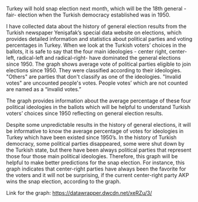 Turkey will hold snap  election next month, which will be the 18th general -fair- election when the Turkish democracy established was in 1950.


I have collected data about the history of general election results from  the Turkish newspaper Yenişafak’s special data website on elections, which provides detailed information and statistics about political parties and voting percentages in Turkey. When we look at the Turkish voters’ choices in the ballots, it is safe to say that the four main ideologies - center right, center-left, radical-left and radical-right- have dominated the  general elections since 1950. The graph shows average vote of political parties eligible to join elections since 1950. They were classified according to their ideologies. "Others" are parties that don't classify as one of the ideologies. "Invalid votes" are uncounted people's votes. People votes’ which are not counted are named as a “invalid votes.” 

The graph provides information about the average percentage of these four political ideologies in the ballots which will be helpful to understand Turkish voters’ choices since 1950 reflecting on general election results. 

Despite some unpredictable results in the history of general elections, it will be informative to know the average percentage of votes for ideologies in Turkey which have been existed since 1950’s. In the history of Turkish democracy, some political parties disappeared, some  were shut down by the Turkish state, but there have been always political parties that represent those four those main political ideologies. Therefore, this graph will be helpful to make better predictions for the snap election. For instance, this graph indicates that center-right parties have always been the favorite for the voters and it will not be surprising, if the current center-right party AKP wins the snap election, according to the graph.



Link for the graph: https://datawrapper.dwcdn.net/xeRZu/3/







